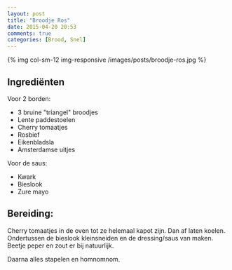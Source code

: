 ```yaml
---
layout: post
title: "Broodje Ros"
date: 2015-04-20 20:53
comments: true
categories: [Brood, Snel]
---
```


{% img col-sm-12 img-responsive /images/posts/broodje-ros.jpg  %}

<!--more-->

## Ingrediënten

Voor 2 borden: 

- 3 bruine "triangel" broodjes
- Lente paddestoelen
- Cherry tomaatjes
- Rosbief
- Eikenbladsla
- Amsterdamse uitjes

Voor de saus: 

- Kwark
- Bieslook
- Zure mayo

## Bereiding:

Cherry tomaatjes in de oven tot ze helemaal kapot zijn. Dan af laten koelen. Ondertussen de bieslook kleinsneiden en de dressing/saus van maken. Beetje peper en zout er bij natuurlijk.

Daarna alles stapelen en homnomnom.